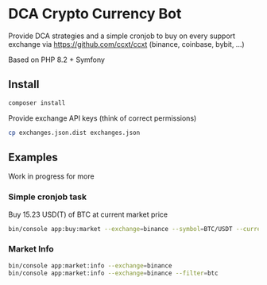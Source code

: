 # DCA Crypto Currency Bot

Provide DCA strategies and a simple cronjob to buy on every support exchange via https://github.com/ccxt/ccxt (binance, coinbase, bybit, ...)

Based on PHP 8.2 + Symfony

## Install

```bash
composer install
```

Provide exchange API keys (think of correct permissions)

```bash
cp exchanges.json.dist exchanges.json
```

## Examples

Work in progress for more

### Simple cronjob task

Buy 15.23 USD(T) of BTC at current market price

```bash
bin/console app:buy:market --exchange=binance --symbol=BTC/USDT --currency=15.23
```

### Market Info

```bash
bin/console app:market:info --exchange=binance
bin/console app:market:info --exchange=binance --filter=btc
```